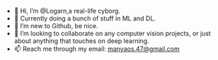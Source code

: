 - 👋 Hi, I’m @Logarn,a real-life cyborg.
- 👀 Currently doing a bunch of stuff in ML and DL.
- 🌱 I’m new to Github, be nice.
- 💞️ I’m looking to collaborate on any computer vision projects, or just about anything that touches on deep learning.
- 📫 Reach me through my email: manyaos.47@gmail.com

<!---
Logarn/Logarn is a ✨ special ✨ repository because its `README.md` (this file) appears on your GitHub profile.
You can click the Preview link to take a look at your changes.
--->

